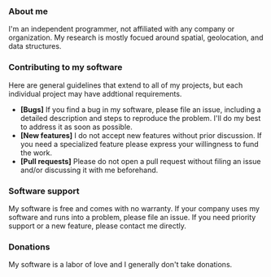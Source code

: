 ### About me

I'm an independent programmer, not affiliated with any company or organization. My research is mostly focued around spatial, geolocation, and data structures.

### Contributing to my software

Here are general guidelines that extend to all of my projects, but each individual project may have addtional requirements.

- **[Bugs]** If you find a bug in my software, please file an issue, including a detailed description and steps to reproduce the problem. I'll do my best to address it as soon as possible.
- **[New features]** I do not accept new features without prior discussion. If you need a specialized feature please express your willingness to fund the work.
- **[Pull requests]** Please do not open a pull request without filing an issue and/or discussing it with me beforehand.

### Software support 

My software is free and comes with no warranty.
If your company uses my software and runs into a problem, please file an issue.
If you need priority support or a new feature, please contact me directly.

### Donations

My software is a labor of love and I generally don't take donations.
